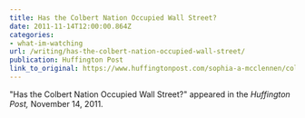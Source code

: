 ```yaml
---
title: Has the Colbert Nation Occupied Wall Street?
date: 2011-11-14T12:00:00.864Z
categories: 
- what-im-watching
url: /writing/has-the-colbert-nation-occupied-wall-street/
publication: Huffington Post
link_to_original: https://www.huffingtonpost.com/sophia-a-mcclennen/colbert-occupy-wall-street_b_1089141.html
---
```

"Has the Colbert Nation Occupied Wall Street?" appeared in the <em>Huffington Post, </em>November 14, 2011.

